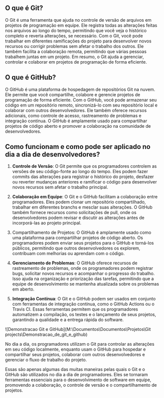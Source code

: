 ## O que é Git?
O Git é uma ferramenta que ajuda no controle de versão de arquivos em projetos de programação em equipe. Ele registra todas as alterações feitas nos arquivos ao longo do tempo, permitindo que você veja o histórico completo e reverta alterações, se necessário. Com o Git, você pode trabalhar em diferentes ramificações do projeto para desenvolver novos recursos ou corrigir problemas sem afetar o trabalho dos outros. Ele também facilita a colaboração remota, permitindo que várias pessoas trabalhem juntas em um projeto. Em resumo, o Git ajuda a gerenciar, controlar e colaborar em projetos de programação de forma eficiente.  
  
## O que é GitHub?
O GitHub é uma plataforma de hospedagem de repositórios Git na nuvem. Ele permite que você compartilhe, colabore e gerencie projetos de programação de forma eficiente. Com o GitHub, você pode armazenar seu código em um repositório remoto, sincronizá-lo com seu repositório local e colaborar com outros desenvolvedores. Ele também oferece recursos adicionais, como controle de acesso, rastreamento de problemas e integração contínua. O GitHub é amplamente usado para compartilhar projetos de código aberto e promover a colaboração na comunidade de desenvolvedores. 

## Como funcionam e como pode ser aplicado no dia a dia de desenvolvedores?
1. **Controle de Versão**: O Git permite que os programadores controlem as versões de seu código-fonte ao longo do tempo. Eles podem fazer commits das alterações para registrar o histórico do projeto, desfazer ou reverter mudanças anteriores e ramificar o código para desenvolver novos recursos sem afetar o trabalho principal.
  
2. **Colaboração em Equipe**: O Git e o GitHub facilitam a colaboração entre programadores. Eles podem clonar um repositório compartilhado, trabalhar em diferentes branchs e mesclar suas alterações. O GitHub também fornece recursos como solicitações de pull, onde os desenvolvedores podem revisar e discutir as alterações antes de incorporá-las ao projeto principal.
  
3. Compartilhamento de Projetos: O GitHub é amplamente usado como uma plataforma para compartilhar projetos de código aberto. Os programadores podem enviar seus projetos para o GitHub e torná-los públicos, permitindo que outros desenvolvedores os explorem, contribuam com melhorias ou aprendam com o código.
  
4. **Gerenciamento de Problemas**: O GitHub oferece recursos de rastreamento de problemas, onde os programadores podem registrar bugs, solicitar novos recursos e acompanhar o progresso do trabalho. Isso ajuda na organização e priorização das tarefas, permitindo que a equipe de desenvolvimento se mantenha atualizada sobre os problemas em aberto.
  
5. **Integração Contínua**: O Git e o GitHub podem ser usados em conjunto com ferramentas de integração contínua, como o GitHub Actions ou o Travis CI. Essas ferramentas permitem que os programadores automatizem a compilação, os testes e o lançamento de seus projetos, garantindo a qualidade e a entrega rápida do software.
  
![Demonstracao Git e GitHub](M:\Documentos\Documentos\Projetos\Git projects\Demonstracao_de_git_e_github)
  
No dia a dia, os programadores utilizam o Git para controlar as alterações em seu código localmente, enquanto usam o GitHub para hospedar e compartilhar seus projetos, colaborar com outros desenvolvedores e gerenciar o fluxo de trabalho do projeto.
  
Essas são apenas algumas das muitas maneiras pelas quais o Git e o GitHub são utilizados no dia a dia de programadores. Eles se tornaram ferramentas essenciais para o desenvolvimento de software em equipe, promovendo a colaboração, o controle de versão e o compartilhamento de projetos.
